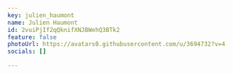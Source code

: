 ```yaml
---
key: julien_haumont
name: Julien Haumont
id: 2vuiPjIf2qQknifXNJBWehQ3BTk2
feature: false
photoUrl: https://avatars0.githubusercontent.com/u/3694732?v=4
socials: []

---
```


